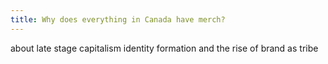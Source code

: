 ```yaml
---
title: Why does everything in Canada have merch?
---
```


about late stage capitalism
identity formation
and the rise of brand as tribe
